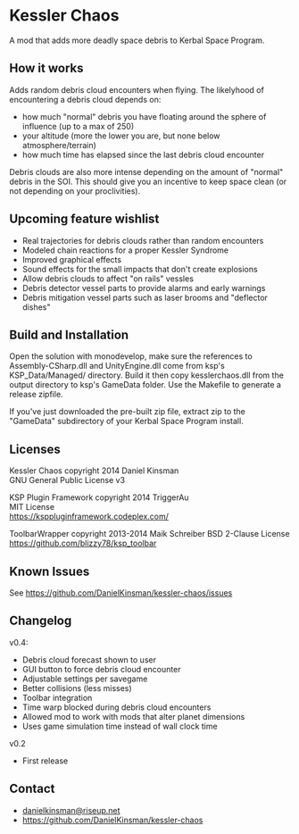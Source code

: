 Kessler Chaos
=============

A mod that adds more deadly space debris to Kerbal Space Program.

How it works
------------

Adds random debris cloud encounters when flying. The likelyhood of
encountering a debris cloud depends on:

* how much "normal" debris you have floating around the sphere of
influence (up to a max of 250)
* your altitude (more the lower you are, but none below
atmosphere/terrain)
* how much time has elapsed since the last debris cloud encounter

Debris clouds are also more intense depending on the amount of
"normal" debris in the SOI. This should give you an incentive to keep space
clean (or not depending on your proclivities).

Upcoming feature wishlist
-------------------------

* Real trajectories for debris clouds rather than random encounters
* Modeled chain reactions for a proper Kessler Syndrome
* Improved graphical effects
* Sound effects for the small impacts that don't create explosions
* Allow debris clouds to affect "on rails" vessles
* Debris detector vessel parts to provide alarms and early warnings
* Debris mitigation vessel parts such as laser brooms and "deflector dishes"

Build and Installation
----------------------

Open the solution with monodevelop, make sure the references to
Assembly-CSharp.dll and UnityEngine.dll come from ksp's
KSP_Data/Managed/ directory. Build it then copy kesslerchaos.dll from the
output directory to ksp's GameData folder. Use the Makefile to generate
a release zipfile.

If you've just downloaded the pre-built zip file, extract zip to the
"GameData" subdirectory of your Kerbal Space Program install.

Licenses
--------

Kessler Chaos copyright 2014 Daniel Kinsman  
GNU General Public License v3

KSP Plugin Framework copyright 2014 TriggerAu  
MIT License  
https://ksppluginframework.codeplex.com/

ToolbarWrapper copyright 2013-2014 Maik Schreiber
BSD 2-Clause License
https://github.com/blizzy78/ksp_toolbar

Known Issues
------------

See https://github.com/DanielKinsman/kessler-chaos/issues

Changelog
---------

v0.4:
* Debris cloud forecast shown to user
* GUI button to force debris cloud encounter
* Adjustable settings per savegame
* Better collisions (less misses)
* Toolbar integration
* Time warp blocked during debris cloud encounters
* Allowed mod to work with mods that alter planet dimensions
* Uses game simulation time instead of wall clock time

v0.2
* First release

Contact
-------

* danielkinsman@riseup.net
* https://github.com/DanielKinsman/kessler-chaos


